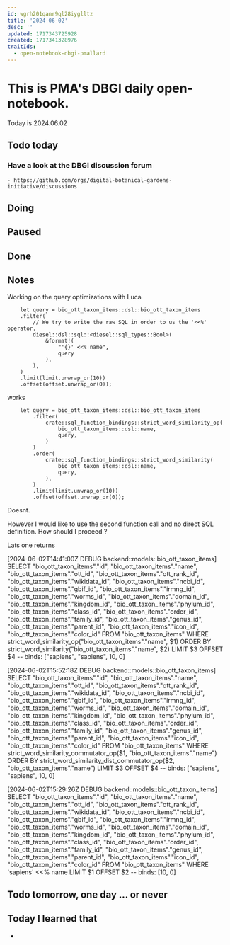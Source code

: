 ```yaml
---
id: wgrh201qanr9ql28iyglltz
title: '2024-06-02'
desc: ''
updated: 1717343725928
created: 1717341328976
traitIds:
  - open-notebook-dbgi-pmallard
---
```



# This is PMA's DBGI daily open-notebook.

Today is 2024.06.02

## Todo today

### Have a look at the DBGI discussion forum
    - https://github.com/orgs/digital-botanical-gardens-initiative/discussions
###
###

## Doing

## Paused

## Done

## Notes


Working on the query optimizations with Luca


        let query = bio_ott_taxon_items::dsl::bio_ott_taxon_items
        .filter(
            // We try to write the raw SQL in order to us the '<<%' operator.
            diesel::dsl::sql::<diesel::sql_types::Bool>(
                &format!(
                    "'{}' <<% name",
                    query
                ),
            ),
        )
        .limit(limit.unwrap_or(10))
        .offset(offset.unwrap_or(0));


works


        let query = bio_ott_taxon_items::dsl::bio_ott_taxon_items
            .filter(
                crate::sql_function_bindings::strict_word_similarity_op(
                    bio_ott_taxon_items::dsl::name,
                    query,
                )
            )
            .order(
                crate::sql_function_bindings::strict_word_similarity(
                    bio_ott_taxon_items::dsl::name,
                    query,
                ),
            )
            .limit(limit.unwrap_or(10))
            .offset(offset.unwrap_or(0));

Doesnt.

However I would like to use the second function call and no direct SQL definition. How should I proceed ?



Lats one returns


[2024-06-02T14:41:00Z DEBUG backend::models::bio_ott_taxon_items] SELECT "bio_ott_taxon_items"."id", "bio_ott_taxon_items"."name", "bio_ott_taxon_items"."ott_id", "bio_ott_taxon_items"."ott_rank_id", "bio_ott_taxon_items"."wikidata_id", "bio_ott_taxon_items"."ncbi_id", "bio_ott_taxon_items"."gbif_id", "bio_ott_taxon_items"."irmng_id", "bio_ott_taxon_items"."worms_id", "bio_ott_taxon_items"."domain_id", "bio_ott_taxon_items"."kingdom_id", "bio_ott_taxon_items"."phylum_id", "bio_ott_taxon_items"."class_id", "bio_ott_taxon_items"."order_id", "bio_ott_taxon_items"."family_id", "bio_ott_taxon_items"."genus_id", "bio_ott_taxon_items"."parent_id", "bio_ott_taxon_items"."icon_id", "bio_ott_taxon_items"."color_id" FROM "bio_ott_taxon_items" WHERE strict_word_similarity_op("bio_ott_taxon_items"."name", $1) ORDER BY strict_word_similarity("bio_ott_taxon_items"."name", $2) LIMIT $3 OFFSET $4 -- binds: ["sapiens", "sapiens", 10, 0]

[2024-06-02T15:52:18Z DEBUG backend::models::bio_ott_taxon_items] SELECT "bio_ott_taxon_items"."id", "bio_ott_taxon_items"."name", "bio_ott_taxon_items"."ott_id", "bio_ott_taxon_items"."ott_rank_id", "bio_ott_taxon_items"."wikidata_id", "bio_ott_taxon_items"."ncbi_id", "bio_ott_taxon_items"."gbif_id", "bio_ott_taxon_items"."irmng_id", "bio_ott_taxon_items"."worms_id", "bio_ott_taxon_items"."domain_id", "bio_ott_taxon_items"."kingdom_id", "bio_ott_taxon_items"."phylum_id", "bio_ott_taxon_items"."class_id", "bio_ott_taxon_items"."order_id", "bio_ott_taxon_items"."family_id", "bio_ott_taxon_items"."genus_id", "bio_ott_taxon_items"."parent_id", "bio_ott_taxon_items"."icon_id", "bio_ott_taxon_items"."color_id" FROM "bio_ott_taxon_items" WHERE strict_word_similarity_commutator_op($1, "bio_ott_taxon_items"."name") ORDER BY strict_word_similarity_dist_commutator_op($2, "bio_ott_taxon_items"."name") LIMIT $3 OFFSET $4 -- binds: ["sapiens", "sapiens", 10, 0]


[2024-06-02T15:29:26Z DEBUG backend::models::bio_ott_taxon_items] SELECT "bio_ott_taxon_items"."id", "bio_ott_taxon_items"."name", "bio_ott_taxon_items"."ott_id", "bio_ott_taxon_items"."ott_rank_id", "bio_ott_taxon_items"."wikidata_id", "bio_ott_taxon_items"."ncbi_id", "bio_ott_taxon_items"."gbif_id", "bio_ott_taxon_items"."irmng_id", "bio_ott_taxon_items"."worms_id", "bio_ott_taxon_items"."domain_id", "bio_ott_taxon_items"."kingdom_id", "bio_ott_taxon_items"."phylum_id", "bio_ott_taxon_items"."class_id", "bio_ott_taxon_items"."order_id", "bio_ott_taxon_items"."family_id", "bio_ott_taxon_items"."genus_id", "bio_ott_taxon_items"."parent_id", "bio_ott_taxon_items"."icon_id", "bio_ott_taxon_items"."color_id" FROM "bio_ott_taxon_items" WHERE 'sapiens' <<% name LIMIT $1 OFFSET $2 -- binds: [10, 0]

## Todo tomorrow, one day ... or never

###
###
###


## Today I learned that

-